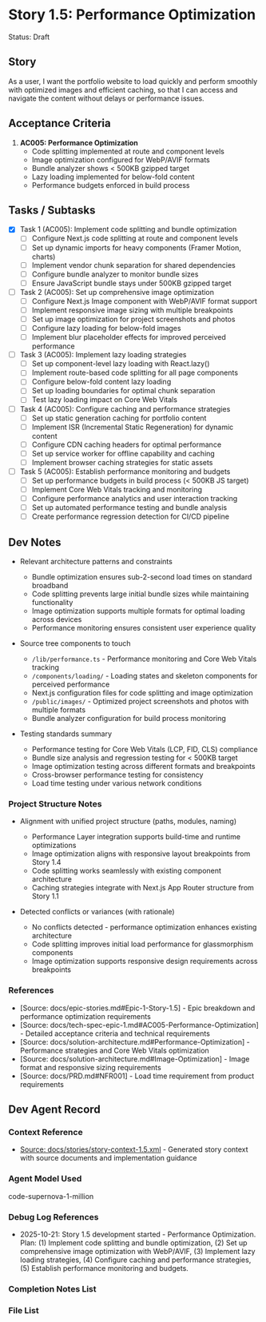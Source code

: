 # Story 1.5: Performance Optimization

Status: Draft

## Story

As a user, I want the portfolio website to load quickly and perform smoothly with optimized images and efficient caching, so that I can access and navigate the content without delays or performance issues.

## Acceptance Criteria

1. **AC005: Performance Optimization**
   - Code splitting implemented at route and component levels
   - Image optimization configured for WebP/AVIF formats
   - Bundle analyzer shows < 500KB gzipped target
   - Lazy loading implemented for below-fold content
   - Performance budgets enforced in build process

## Tasks / Subtasks

- [x] Task 1 (AC005): Implement code splitting and bundle optimization
  - [ ] Configure Next.js code splitting at route and component levels
  - [ ] Set up dynamic imports for heavy components (Framer Motion, charts)
  - [ ] Implement vendor chunk separation for shared dependencies
  - [ ] Configure bundle analyzer to monitor bundle sizes
  - [ ] Ensure JavaScript bundle stays under 500KB gzipped target

- [ ] Task 2 (AC005): Set up comprehensive image optimization
  - [ ] Configure Next.js Image component with WebP/AVIF format support
  - [ ] Implement responsive image sizing with multiple breakpoints
  - [ ] Set up image optimization for project screenshots and photos
  - [ ] Configure lazy loading for below-fold images
  - [ ] Implement blur placeholder effects for improved perceived performance

- [ ] Task 3 (AC005): Implement lazy loading strategies
  - [ ] Set up component-level lazy loading with React.lazy()
  - [ ] Implement route-based code splitting for all page components
  - [ ] Configure below-fold content lazy loading
  - [ ] Set up loading boundaries for optimal chunk separation
  - [ ] Test lazy loading impact on Core Web Vitals

- [ ] Task 4 (AC005): Configure caching and performance strategies
  - [ ] Set up static generation caching for portfolio content
  - [ ] Implement ISR (Incremental Static Regeneration) for dynamic content
  - [ ] Configure CDN caching headers for optimal performance
  - [ ] Set up service worker for offline capability and caching
  - [ ] Implement browser caching strategies for static assets

- [ ] Task 5 (AC005): Establish performance monitoring and budgets
  - [ ] Set up performance budgets in build process (< 500KB JS target)
  - [ ] Implement Core Web Vitals tracking and monitoring
  - [ ] Configure performance analytics and user interaction tracking
  - [ ] Set up automated performance testing and bundle analysis
  - [ ] Create performance regression detection for CI/CD pipeline

## Dev Notes

- Relevant architecture patterns and constraints
  - Bundle optimization ensures sub-2-second load times on standard broadband
  - Code splitting prevents large initial bundle sizes while maintaining functionality
  - Image optimization supports multiple formats for optimal loading across devices
  - Performance monitoring ensures consistent user experience quality

- Source tree components to touch
  - `/lib/performance.ts` - Performance monitoring and Core Web Vitals tracking
  - `/components/loading/` - Loading states and skeleton components for perceived performance
  - Next.js configuration files for code splitting and image optimization
  - `/public/images/` - Optimized project screenshots and photos with multiple formats
  - Bundle analyzer configuration for build process monitoring

- Testing standards summary
  - Performance testing for Core Web Vitals (LCP, FID, CLS) compliance
  - Bundle size analysis and regression testing for < 500KB target
  - Image optimization testing across different formats and breakpoints
  - Cross-browser performance testing for consistency
  - Load time testing under various network conditions

### Project Structure Notes

- Alignment with unified project structure (paths, modules, naming)
  - Performance Layer integration supports build-time and runtime optimizations
  - Image optimization aligns with responsive layout breakpoints from Story 1.4
  - Code splitting works seamlessly with existing component architecture
  - Caching strategies integrate with Next.js App Router structure from Story 1.1

- Detected conflicts or variances (with rationale)
  - No conflicts detected - performance optimization enhances existing architecture
  - Code splitting improves initial load performance for glassmorphism components
  - Image optimization supports responsive design requirements across breakpoints

### References

- [Source: docs/epic-stories.md#Epic-1-Story-1.5] - Epic breakdown and performance optimization requirements
- [Source: docs/tech-spec-epic-1.md#AC005-Performance-Optimization] - Detailed acceptance criteria and technical requirements
- [Source: docs/solution-architecture.md#Performance-Optimization] - Performance strategies and Core Web Vitals optimization
- [Source: docs/solution-architecture.md#Image-Optimization] - Image format and responsive sizing requirements
- [Source: docs/PRD.md#NFR001] - Load time requirement from product requirements

## Dev Agent Record

### Context Reference

- [Source: docs/stories/story-context-1.5.xml](docs/stories/story-context-1.5.xml) - Generated story context with source documents and implementation guidance

### Agent Model Used

code-supernova-1-million

### Debug Log References

- 2025-10-21: Story 1.5 development started - Performance Optimization. Plan: (1) Implement code splitting and bundle optimization, (2) Set up comprehensive image optimization with WebP/AVIF, (3) Implement lazy loading strategies, (4) Configure caching and performance strategies, (5) Establish performance monitoring and budgets.

### Completion Notes List

### File List
